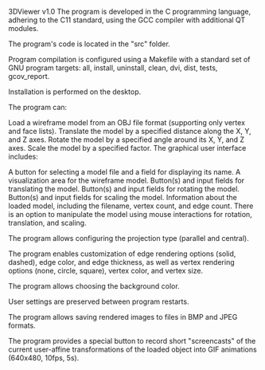 3DViewer v1.0
The program is developed in the C programming language, adhering to the C11 standard, using the GCC compiler with additional QT modules.

The program's code is located in the "src" folder.

Program compilation is configured using a Makefile with a standard set of GNU program targets: all, install, uninstall, clean, dvi, dist, tests, gcov_report.

Installation is performed on the desktop.

The program can:

Load a wireframe model from an OBJ file format (supporting only vertex and face lists).
Translate the model by a specified distance along the X, Y, and Z axes.
Rotate the model by a specified angle around its X, Y, and Z axes.
Scale the model by a specified factor.
The graphical user interface includes:

A button for selecting a model file and a field for displaying its name.
A visualization area for the wireframe model.
Button(s) and input fields for translating the model.
Button(s) and input fields for rotating the model.
Button(s) and input fields for scaling the model.
Information about the loaded model, including the filename, vertex count, and edge count.
There is an option to manipulate the model using mouse interactions for rotation, translation, and scaling.

The program allows configuring the projection type (parallel and central).

The program enables customization of edge rendering options (solid, dashed), edge color, and edge thickness, as well as vertex rendering options (none, circle, square), vertex color, and vertex size.

The program allows choosing the background color.

User settings are preserved between program restarts.

The program allows saving rendered images to files in BMP and JPEG formats.

The program provides a special button to record short "screencasts" of the current user-affine transformations of the loaded object into GIF animations (640x480, 10fps, 5s).

